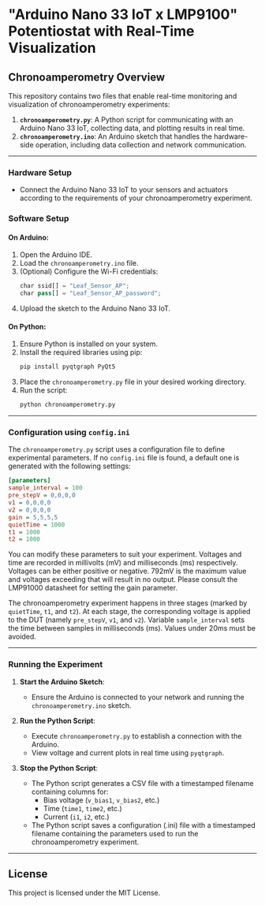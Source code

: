 # "Arduino Nano 33 IoT x LMP9100" Potentiostat with Real-Time Visualization

## Chronoamperometry Overview

This repository contains two files that enable real-time monitoring and visualization of chronoamperometry experiments:

1. **`chronoamperometry.py`**: A Python script for communicating with an Arduino Nano 33 IoT, collecting data, and plotting results in real time.
2. **`chronoamperometry.ino`**: An Arduino sketch that handles the hardware-side operation, including data collection and network communication.

---

### Hardware Setup
- Connect the Arduino Nano 33 IoT to your sensors and actuators according to the requirements of your chronoamperometry experiment.

### Software Setup

#### On Arduino:
1. Open the Arduino IDE.
2. Load the `chronoamperometry.ino` file.
3. (Optional) Configure the Wi-Fi credentials:
   ```Python
   char ssid[] = "Leaf_Sensor_AP";
   char pass[] = "Leaf_Sensor_AP_password";
   ```
4. Upload the sketch to the Arduino Nano 33 IoT.

#### On Python:
1. Ensure Python is installed on your system.
2. Install the required libraries using pip:
   ```bash
   pip install pyqtgraph PyQt5
   ```
3. Place the `chronoamperometry.py` file in your desired working directory.
4. Run the script:
   ```bash
   python chronoamperometry.py
   ```

---

### Configuration using `config.ini`
The `chronoamperometry.py` script uses a configuration file to define experimental parameters. If no `config.ini` file is found, a default one is generated with the following settings:
```ini
[parameters]
sample_interval = 100
pre_stepV = 0,0,0,0
v1 = 0,0,0,0
v2 = 0,0,0,0
gain = 5,5,5,5
quietTime = 1000
t1 = 1000
t2 = 1000
```
You can modify these parameters to suit your experiment.
Voltages and time are recorded in millivolts (mV) and milliseconds (ms) respectively.
Voltages can be either positive or negative. 792mV is the maximum value and voltages exceeding that will result in no output.
Please consult the LMP91000 datasheet for setting the gain parameter.

The chronoamperometry experiment happens in three stages (marked by `quietTime`, `t1`, and `t2`).
At each stage, the corresponding voltage is applied to the DUT (namely `pre_stepV`, `v1`, and `v2`).
Variable `sample_interval` sets the time between samples in milliseconds (ms).
Values under 20ms must be avoided.



---

### Running the Experiment

1. **Start the Arduino Sketch**:
   - Ensure the Arduino is connected to your network and running the `chronoamperometry.ino` sketch.

2. **Run the Python Script**:
   - Execute `chronoamperometry.py` to establish a connection with the Arduino.
   - View voltage and current plots in real time using `pyqtgraph`.
3. **Stop the Python Script**:
   - The Python script generates a CSV file with a timestamped filename containing columns for:
     - Bias voltage (`v_bias1`, `v_bias2`, etc.)
     - Time (`time1`, `time2`, etc.)
     - Current (`i1`, `i2`, etc.)
   - The Python script saves a configuration (.ini) file with a timestamped filename containing the parameters used to run the chronoamperometry experiment.

---

## License
This project is licensed under the MIT License.

